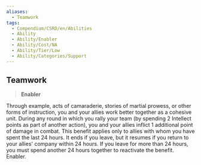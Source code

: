 ```yaml
---
aliases:
  - Teamwork
tags:
  - Compendium/CSRD/en/Abilities
  - Ability
  - Ability/Enabler
  - Ability/Cost/NA
  - Ability/Tier/Low
  - Ability/Categories/Support
---
```

  
    
## Teamwork    
>**Enabler**  
    
Through example, acts of camaraderie, stories of martial prowess, or other forms of instruction, you and your allies work better together as a cohesive unit. During any round in which you rally your team (by spending 2 Intellect points as part of another action), you and your allies inflict 1 additional point of damage in combat. This benefit applies only to allies with whom you have spent the last 24 hours. It ends if you leave, but it resumes if you return to your allies' company within 24 hours. If you leave for more than 24 hours, you must spend another 24 hours together to reactivate the benefit. Enabler.
